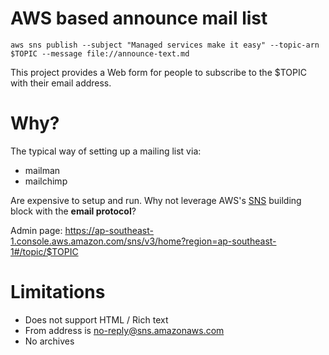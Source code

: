 # AWS based announce mail list

	aws sns publish --subject "Managed services make it easy" --topic-arn $TOPIC --message file://announce-text.md

This project provides a Web form for people to subscribe to the $TOPIC with their email address.

# Why?

The typical way of setting up a mailing list via:

* mailman
* mailchimp

Are expensive to setup and run. Why not leverage AWS's
[SNS](https://aws.amazon.com/sns/) building block with the **email protocol**?

Admin page: https://ap-southeast-1.console.aws.amazon.com/sns/v3/home?region=ap-southeast-1#/topic/$TOPIC

# Limitations

* Does not support HTML / Rich text
* From address is <no-reply@sns.amazonaws.com>
* No archives
